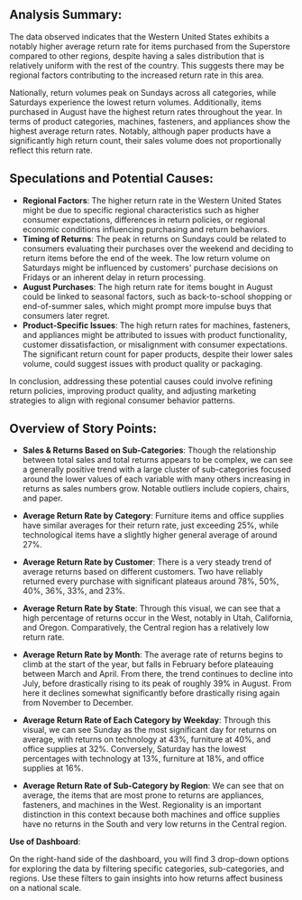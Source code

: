 ## Analysis Summary:

The data observed indicates that the Western United States exhibits a notably higher average return rate for items purchased from the Superstore compared to other regions, despite having a sales distribution that is relatively uniform with the rest of the country. This suggests there may be regional factors contributing to the increased return rate in this area.

Nationally, return volumes peak on Sundays across all categories, while Saturdays experience the lowest return volumes. Additionally, items purchased in August have the highest return rates throughout the year. In terms of product categories, machines, fasteners, and appliances show the highest average return rates. Notably, although paper products have a significantly high return count, their sales volume does not proportionally reflect this return rate.

## Speculations and Potential Causes:

* **Regional Factors**: The higher return rate in the Western United States might be due to specific regional characteristics such as higher consumer expectations, differences in return policies, or regional economic conditions influencing purchasing and return behaviors.
* **Timing of Returns**: The peak in returns on Sundays could be related to consumers evaluating their purchases over the weekend and deciding to return items before the end of the week. The low return volume on Saturdays might be influenced by customers' purchase decisions on Fridays or an inherent delay in return processing.
* **August Purchases**: The high return rate for items bought in August could be linked to seasonal factors, such as back-to-school shopping or end-of-summer sales, which might prompt more impulse buys that consumers later regret.
* **Product-Specific Issues**: The high return rates for machines, fasteners, and appliances might be attributed to issues with product functionality, customer dissatisfaction, or misalignment with consumer expectations. The significant return count for paper products, despite their lower sales volume, could suggest issues with product quality or packaging.

In conclusion, addressing these potential causes could involve refining return policies, improving product quality, and adjusting marketing strategies to align with regional consumer behavior patterns.

## Overview of Story Points:

* **Sales & Returns Based on Sub-Categories**: Though the relationship between total sales and total returns appears to be complex, we can see a generally positive trend with a large cluster of sub-categories focused around the lower values of each variable with many others increasing in returns as sales numbers grow. Notable outliers include copiers, chairs, and paper.

* **Average Return Rate by Category**: Furniture items and office supplies have similar averages for their return rate, just exceeding 25%, while technological items have a slightly higher general average of around 27%.

* **Average Return Rate by Customer**: There is a very steady trend of average returns based on different customers. Two have reliably returned every purchase with significant plateaus around 78%, 50%, 40%, 36%, 33%, and 23%.

* **Average Return Rate by State**: Through this visual, we can see that a high percentage of returns occur in the West, notably in Utah, California, and Oregon. Comparatively, the Central region has a relatively low return rate.

* **Average Return Rate by Month**: The average rate of returns begins to climb at the start of the year, but falls in February before plateauing between March and April. From there, the trend continues to decline into July, before drastically rising to its peak of roughly 39% in August. From here it declines somewhat significantly before drastically rising again from November to December.

* **Average Return Rate of Each Category by Weekday**: Through this visual, we can see Sunday as the most significant day for returns on average, with returns on technology at 43%, furniture at 40%, and office supplies at 32%. Conversely, Saturday has the lowest percentages with technology at 13%, furniture at 18%, and office supplies at 16%.

* **Average Return Rate of Sub-Category by Region**: We can see that on average, the items that are most prone to returns are appliances, fasteners, and machines in the West. Regionality is an important distinction in this context because both machines and office supplies have no returns in the South and very low returns in the Central region. 


**Use of Dashboard**:

On the right-hand side of the dashboard, you will find 3 drop-down options for exploring the data by filtering specific categories, sub-categories, and regions. Use these filters to gain insights into how returns affect business on a national scale.
